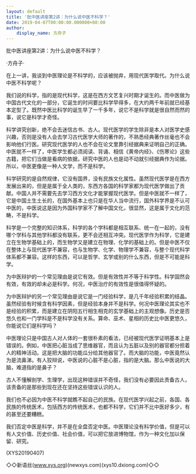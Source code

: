 ```yaml
---
layout: default
title: '批中医讲座第2讲：为什么说中医不科学？'
date: 2019-04-07T00:00:00.000000+08:00
author:
    display_name: 方舟子
---
```


批中医讲座第2讲：为什么说中医不科学？

·方舟子·

在上一讲，我谈到中医理论是不科学的，应该被抛弃，用现代医学取代。为什么说中医不科学呢？

我们说的科学，指的是现代科学，这是在西方文艺复兴时期才诞生的。而中医做为中国古代文化的一部分，它诞生的时间要比科学早得多，在大约两千年前就已经基本定型了。既然中医比科学的诞生早了一千多年，说它不是科学就是很自然而然的事，说它是科学才奇怪。

科学讲究创新，绝不会去迷信古书、古人。现代医学的学生除非是本人对医学史感兴趣，否则是没有人会去学习古代医学大师的著作的，不熟悉经典著作丝毫也不会影响他们行医。研究现代医学的人也不会在论文里靠引经据典来证明自己的正确。中医就不一样了，中医学生都必须阅读、背诵、相信《黄帝内经》、《伤寒论》这些古籍，把它们当做是看病的依据，研究中医的人也是动不动就引经据典作为论据。所以，中医更像是一种人文学，而不是科学。

科学研究的是自然规律，它没有国界，没有民族文化属性。虽然现代医学是在西方发展出来的，但是是属于全人类的，东西方各国的科学家都为现代医学做出了贡献。中国人并不需要先去学习西方文化才能掌握现代医学。但是中医就不一样了，它是中国土生土长的，在国外基本上也只是在华人当中流行，国外科学界是不认可中医的，中医说这是因为外国科学家不了解中国文化，很显然，这是属于文化的范畴，不是科学。

科学是一个完整的知识体系，科学的各个学科都是相互联系、统一在一起的，没有哪个学科与其他学科都没有联系，更不会还相互冲突。现代医学作为科学，它是建立在生物学基础上的，而生物学又是建立在物理、化学的基础上的。但是中医不仅在整体上与现代医学不兼容，也与生物学、化学、物理学不兼容，与整个现代科学体系都不兼容。这样的东西，可以是哲学、玄学或别的什么东西，但是不可能是科学。

为中医辩护的一个常见理由是说它有效。但是有效性并不等于科学性。科学固然会有效，有效的却未必是科学。何况，中医治疗的有效性是很值得怀疑的。

为中医辩护的另一个常见理由是说它是一门经验科学，是几千年经验积累的结晶。虽然经验有时候含有科学因素，但是经验本身并不是科学。何况中医理论其实也不是经验的积累，而是建立在阴阳五行相生相克的玄学基础上的主观想像。历史是否悠久也和一门学科是不是科学没有关系。算命、巫术、星相的历史比中医更悠久，你能说它们是科学吗？

中医理论只是中国古人对人体的一套很朴素的看法，已经被现代医学证明基本上是错误的。例如，中医把心脏当成了思维器官，而且认为五脏以及别的器官都分担着人的精神活动。这是把大脑的功能瓜分给其他器官了。而大脑的功能，中医竟然认为是流鼻涕。有人狡辩说，中医说的心脏不是心脏，指的是大脑。那么中医说的大脑，难道指的是鼻子？

古人不懂解剖学、生理学，出现这种错误并不奇怪，我们没有必要因此责备古人，该责备的是那些到现在还在坚持这些错误认识的人。

我们也不必因为中医不科学就瞧不起自己的民族。在现代医学兴起之前，各国、各民族的传统医术，包括西方的传统医术，也都不科学，它们并不比中医好多少，有的甚至还要糟糕。

我们否定中医是科学，并不是在全盘否定中医。中医理论没有科学价值，但是可以有人文价值、历史价值、社会价值，可以把它放进博物馆，作为一种文化加以保留、研究。

(XYS20190407)

◇◇新语丝(www.xys.org)(newxys.com)(xys10.dxiong.com)◇◇

